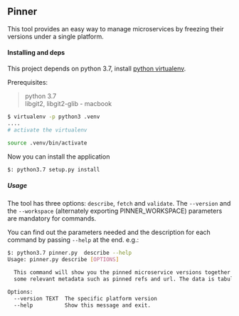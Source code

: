 Pinner
---
This tool provides an easy way to manage microservices by freezing their
versions under a single platform.


#### Installing and deps
This project depends on python 3.7, install
[python virtualenv](https://virtualenv.pypa.io/en/latest/).  

Prerequisites:

> python 3.7   
libgit2,  libgit2-glib - macbook

```bash
$ virtualenv -p python3 .venv
....
# activate the virtualenv

source .venv/bin/activate
```

Now you can install the application

```bash
$: python3.7 setup.py install
```

##### Usage

The tool has three options: `describe`, `fetch` and `validate`. The `--version`
and the `--workspace` (alternately exporting PINNER_WORKSPACE) parameters are
mandatory for commands.  

You can find out the parameters needed and the description for each command by
passing `--help` at the end.
e.g.:
```bash
$: python3.7 pinner.py  describe --help
Usage: pinner.py describe [OPTIONS]

  This command will show you the pinned microservice versions together with
  some relevant metadata such as pinned refs and url. The data is tabulated.

Options:
  --version TEXT  The specific platform version
  --help          Show this message and exit.
```
